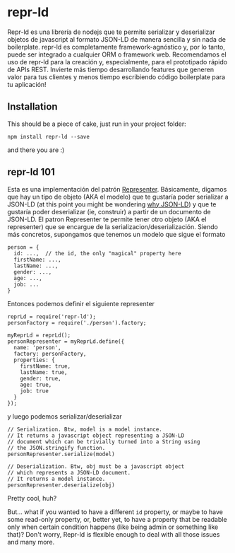 # repr-ld

Repr-ld es una librería de nodejs que te permite serializar y deserializar objetos de javascript al formato JSON-LD de manera sencilla y sin nada de boilerplate. repr-ld es completamente framework-agnóstico y, por lo tanto, puede ser integrado a cualquier ORM o framework web. Recomendamos el uso de repr-ld para la creación y, especialmente, para el prototipado rápido de APIs REST. Invierte más tiempo desarrollando features que generen valor para tus clientes y menos tiempo escribiendo código boilerplate para tu aplicación!

## Installation

This should be a piece of cake, just run in your project folder:

``npm install repr-ld --save``

and there you are :)

## repr-ld 101

Esta es una implementación del patrón [Representer](http://nicksda.apotomo.de/2011/12/ruby-on-rest-introducing-the-representer-pattern/). Básicamente, digamos que hay un tipo de objeto (AKA el modelo) que te gustaría poder serializar a JSON-LD (at this point you might be wondering [why JSON-LD](#why-json-ld)) y que te gustaría poder deserializar (ie, construir) a partir de un documento de JSON-LD. El patron Representer te permite tener otro objeto (AKA el representer) que se encargue de la serializacion/deserialización. Siendo más concretos, supongamos que tenemos un modelo que sigue el formato 

```
person = {
  id: ...,  // the id, the only "magical" property here
  firstName: ...,
  lastName: ...,
  gender: ...,
  age: ...,
  job: ...
}
```

Entonces podemos definir el siguiente representer

```
reprLd = require('repr-ld');
personFactory = require('./person').factory;

myReprLd = reprLd();
personRepresenter = myReprLd.define({
  name: 'person',
  factory: personFactory,
  properties: {
    firstName: true,
    lastName: true,
    gender: true,
    age: true,
    job: true
  }
});
```

y luego podemos serializar/deserializar

```
// Serialization. Btw, model is a model instance.
// It returns a javascript object representing a JSON-LD
// document which can be trivially turned into a String using
// the JSON.stringify function.
personRepresenter.serialize(model)

// Deserialization. Btw, obj must be a javascript object
// which represents a JSON-LD document.
// It returns a model instance.
personRepresenter.deserialize(obj)
```

Pretty cool, huh?

But... what if you wanted to have a different ``id`` property, or maybe to have some read-only property, or, better yet, to have a property that be readable only when certain condition happens (like being admin or something like that)? Don't worry, Repr-ld is flexible enough to deal with all those issues and many more.
